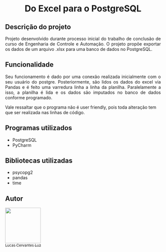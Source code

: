 <h1 align="center"> Do Excel para o PostgreSQL </h1>

## Descrição do projeto

<p align="justify">
  Projeto desenvolvido durante processo inicial do trabalho de conclusão de curso de Engenharia de Controle e Automação. O projeto propõe exportar os dados de um arquivo .xlsx para uma banco de dados no PostgreSQL.
</p>

## Funcionalidade

<p align="justify">
  Seu funcionamento é dado por uma conexão realizada inicialmente com o seu usuário do postgre. Posteriormente, são lidos os dados do excel via Pandas e é feito uma varredura linha a linha da planilha. Paralelamente a isso, a planilha é lida e os dados são imputados no banco de dados conforme programado.
  
  Vale ressaltar que o programa não é user friendly, pois toda alteração tem que ser realizada nas linhas de código.
</p>

## Programas utilizados

* PostgreSQL
* PyCharm

## Bibliotecas utilizadas

* psycopg2
* pandas
* time

## Autor

[<img src="https://avatars.githubusercontent.com/u/138393073?v=4" width=115><br><sub>Lucas Cervantes Luz</sub>](https://github.com/Cervas23) 
